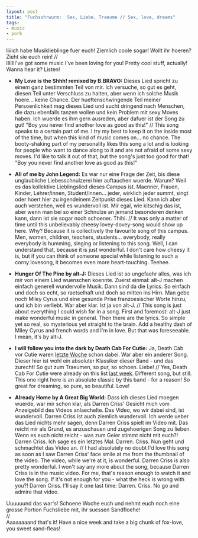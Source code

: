 ```yaml
---
layout: post
title: "Fuchsohrwurm:  Sex, Liebe, Traeume // Sex, love, dreams"
tags:
- music
- pork
---
```


Iiiiich habe Musiklieblinge fuer euch! Ziemlich coole sogar! Wollt ihr hoeren? Zieht sie euch rein! 
//  
IIIIIII've got some music I've been loving for you! Pretty cool stuff, actually! Wanna hear it? Listen!  

* **My Love is the Shhh! remixed by B.BRAVO:** Dieses Lied spricht zu einem ganz bestimmten Teil von mir. Ich versuche, so gut es geht, diesen Teil unter Verschluss zu halten, aber wenn ich solche Musik hoere... keine Chance. Der hueftenschwingende Teil meiner Persoenlichkeit mag dieses Lied und sucht dringend nach Menschen, die dazu ebenfalls tanzen wollen und kein Problem mit sexy Moves haben. Ich wuerde es ihm gern ausreden, aber dafuer ist der Song zu gut! "Boy you never find another love as good as this!"  // This song speaks to a certain part of me. I try my best to keep it on the inside most of the time, but when this kind of music comes on... no chance. The booty-shaking part of my personality likes this song a lot and is looking for people who want to dance along to it and are not afraid of some sexy moves. I'd like to talk it out of that, but the song's just too good for that! "Boy you never find another love as good as this!"

* **All of me by John Legend:** Es war nur eine Frage der Zeit, bis diese unglaubliche Liebesschnulzerei hier auftauchen wuerde. Warum? Weil es das kollektive Lieblingslied dieses Campus ist. Maenner, Frauen, Kinder, Lehrer/innen, Student/innen... jeder, wirklich jeder summt, singt oder hoert hier zu irgendeinem Zeitpunkt dieses Lied. Kann ich aber auch verstehen, weil es wundervoll ist. Mir egal, wie kitschig das ist, aber wenn man bei so einer Schnulze an jemand besonderen denken kann, dann ist sie sogar noch schoener. Thihi. // It was only a matter of time until this unbelievably cheesy lovey-dovey-song would show up here. Why? Because it is collectively the favourite song of this campus. Men, women, children, teachers, students... everybody, really everybody is humming, singing or listening to this song. Well, I can understand that, because it is just wonderful. I don't care how cheesy it is, but if you can think of someone special while listening to such a corny lovesong, it becomes even more heart-touching. Teehee.  

* **Hunger Of The Pine by alt-J:** Dieses Lied ist so ungefaehr alles, was ich mir von einem Lied wuenschen koennte. Zuerst einmal: alt-J machen einfach generell wundervolle Musik. Dann sind da die Lyrics. So einfach und doch so echt, so raetselhaft und doch so mitten ins Hirn. Man gebe noch Miley Cyrus und eine gesunde Prise franzoesischer Worte hinzu, und ich bin verliebt. War aber klar. Ist ja von alt-J. // This song is just about everything I could wish for in a song. First and foremost: alt-J just make wonderful music in general. Then there are the lyrics. So simple yet so real, so mysterious yet straight to the brain. Add a healthy dash of Miley Cyrus and french words and I'm in love. But that was foreseeable. I mean, it's by alt-J.  

* **I will follow you into the dark by Death Cab For Cutie:** Ja, Death Cab vor Cutie waren [letzte Woche](http://fuchsgehtum.de/fuchsohrwurm-2/) schon dabei. War aber ein anderer Song. Dieser hier ist wohl ein absoluter Klassiker dieser Band - und das zurecht! So gut zum Traeumen, so pur, so schoen. Liebe! // Yes, Death Cab For Cutie were already on this list [last week](http://fuchsgehtum.de/fuchsohrwurm-2/). Different song, but still. This one right here is an absolute classic by this band - for a reason! So great for dreaming, so pure, so beautiful. Love!  

* **Already Home by A Great Big World:** Dass ich dieses Lied moegen wuerde, war mir schon klar, als Darren Criss' Gesicht mich vom Anzeigebild des Videos anlaechelte. Das Video, wo wir dabei sind, ist wundervoll. Darren Criss ist auch ziemlich wundervoll. Ich werde ueber das Lied nichts mehr sagen, denn Darren Criss spielt im Video mit. Das reicht mir als Grund, es anzuschauen und zugehoerigen Song zu lieben. Wenn es euch nicht reicht - was zum Geier stimmt nicht mit euch?! Darren Criss. Ich sage es ein letztes Mal: Darren. Criss. Nun geht und schmachtet das Video an. // I had absolutely no doubt I'd love this song as soon as I saw Darren Criss' face smile at me from the thumbnail of the video. The video, while we're at it, is wonderful. Darren Criss is also pretty wonderful. I won't say any more about the song, because Darren Criss is in the music video. For me, that's reason enough to watch it and love the song. If it's not enough for you - what the heck is wrong with you?! Darren Criss. I'll say it one last time: Darren. Criss. No go and admire that video.  

Uuuuuund das war's! Schoene Woche euch und nehmt euch noch eine grosse Portion Fuchsliebe mit, ihr suessen Sandfloehe!  
//  
Aaaaaaaand that's it! Have a nice week and take a big chunk of fox-love, you sweet sand-fleas!  
